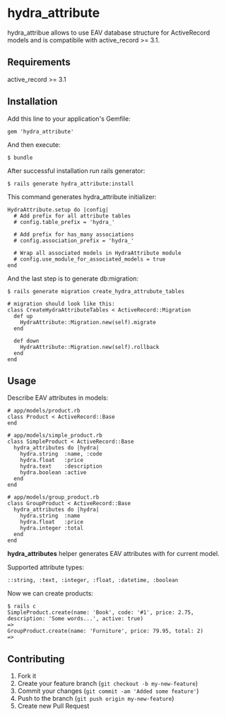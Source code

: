 # hydra_attribute

hydra_attribue allows to use EAV database structure for ActiveRecord models
and is compatibile with active_record >= 3.1. 

## Requirements
active_record >= 3.1

## Installation

Add this line to your application's Gemfile:
    
    gem 'hydra_attribute'

And then execute:
    
    $ bundle
    
After successful installation run rails generator:
    
    $ rails generate hydra_attribute:install
    
This command generates hydra_attribute initializer:
    
    HydraAttribute.setup do |config|
      # Add prefix for all attribute tables
      # config.table_prefix = 'hydra_'
      
      # Add prefix for has_many associations
      # config.association_prefix = 'hydra_'
      
      # Wrap all associated models in HydraAttribute module
      # config.use_module_for_associated_models = true
    end
    
And the last step is to generate db:migration:

    $ rails generate migration create_hydra_attrubute_tables
    
    # migration should look like this:
    class CreateHydraAttributeTables < ActiveRecord::Migration
      def up
        HydraAttribute::Migration.new(self).migrate
      end
      
      def down
        HydraAttribute::Migration.new(self).rollback
      end
    end

## Usage

Describe EAV attributes in models:
  
    # app/models/product.rb
    class Product < ActiveRecord::Base
    end
    
    # app/models/simple_product.rb
    class SimpleProduct < ActiveRecord::Base
      hydra_attributes do |hydra|
        hydra.string  :name, :code
        hydra.float   :price
        hydra.text    :description
        hydra.boolean :active
      end
    end
    
    # app/models/group_product.rb
    class GroupProduct < ActiveRecord::Base
      hydra_attributes do |hydra|
        hydra.string  :name
        hydra.float   :price
        hydra.integer :total
      end
    end
    
**hydra_attributes** helper generates EAV attributes with for current model.  
  
Supported attribute types:

    ::string, :text, :integer, :float, :datetime, :boolean

Now we can create products:

    $ rails c
    SimpleProduct.create(name: 'Book', code: '#1', price: 2.75, description: 'Some words...', active: true)
    =>
    GroupProduct.create(name: 'Furniture', price: 79.95, total: 2)
    =>
  

## Contributing

1. Fork it
2. Create your feature branch (`git checkout -b my-new-feature`)
3. Commit your changes (`git commit -am 'Added some feature'`)
4. Push to the branch (`git push origin my-new-feature`)
5. Create new Pull Request
